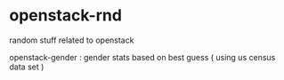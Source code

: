 openstack-rnd
=============

random stuff related to openstack

openstack-gender : gender stats based on best guess ( using us census data set )
